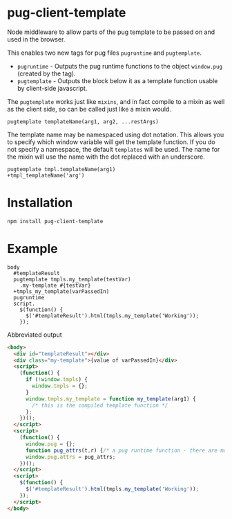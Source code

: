 # pug-client-template
Node middleware to allow parts of the pug template to be passed on and used in the browser.

This enables two new tags for pug files `pugruntime` and `pugtemplate`.

* `pugruntime` - Outputs the pug runtime functions to the object `window.pug` (created by the tag).
* `pugtemplate` - Outputs the block below it as a template function usable by client-side javascript.

The `pugtemplate` works just like `mixins`, and in fact compile to a mixin as well as the client side, so can be called just like a mixin would.

```
pugtemplate templateName(arg1, arg2, ...restArgs)
```

The template name may be namespaced using dot notation.  This allows you to specify which window variable will get the template function.  If you do not specify a namespace, the default `templates` will be used.  The name for the mixin will use the name with the dot replaced with an underscore.

```
pugtemplate tmpl.templateName(arg1)
+tmpl_templateName('arg')
```

# Installation

```
npm install pug-client-template
```

# Example
```pug
body
  #templateResult
  pugtemplate tmpls.my_template(testVar)
    .my-template #{testVar}
  +tmpls_my_template(varPassedIn)
  pugruntime
  script.
    $(function() {
      $('#templateResult').html(tmpls.my_template('Working'));
    });
```
Abbreviated output
```html
<body>
  <div id="templateResult"></div>
  <div class="my-template">{value of varPassedIn}</div>
  <script>
    (function() {
      if (!window.tmpls) {
        window.tmpls = {};
      }
      window.tmpls.my_template = function my_template(arg1) {
        /* this is the compiled template function */
      };
    })();
  </script>
  <script>
    (function() {
      window.pug = {};
      function pug_attrs(t,r) {/* a pug runtime function - there are more than one */}
      window.pug.attrs = pug_attrs;
    })();
  </script>
  <script>
    $(function() {
      $('#templateResult').html(tmpls.my_template('Working'));
    });
  </script>
</body>
```
